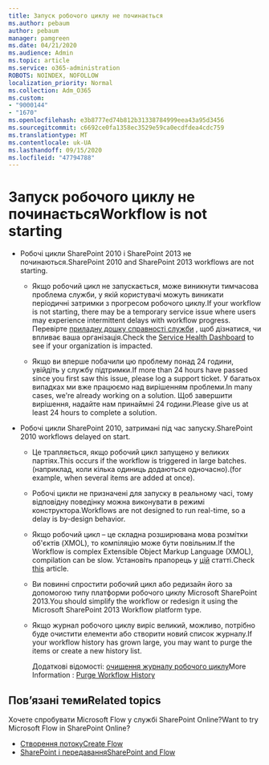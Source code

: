 ```yaml
---
title: Запуск робочого циклу не починається
ms.author: pebaum
author: pebaum
manager: pamgreen
ms.date: 04/21/2020
ms.audience: Admin
ms.topic: article
ms.service: o365-administration
ROBOTS: NOINDEX, NOFOLLOW
localization_priority: Normal
ms.collection: Adm_O365
ms.custom:
- "9000144"
- "1670"
ms.openlocfilehash: e3b8777ed74b812b31338784999eea43a95d3456
ms.sourcegitcommit: c6692ce0fa1358ec3529e59ca0ecdfdea4cdc759
ms.translationtype: MT
ms.contentlocale: uk-UA
ms.lasthandoff: 09/15/2020
ms.locfileid: "47794788"
---
```

# <a name="workflow-is-not-starting"></a><span data-ttu-id="9973e-102">Запуск робочого циклу не починається</span><span class="sxs-lookup"><span data-stu-id="9973e-102">Workflow is not starting</span></span>

- <span data-ttu-id="9973e-103">Робочі цикли SharePoint 2010 і SharePoint 2013 не починаються.</span><span class="sxs-lookup"><span data-stu-id="9973e-103">SharePoint 2010 and SharePoint 2013 workflows are not starting.</span></span>

    - <span data-ttu-id="9973e-104">Якщо робочий цикл не запускається, може виникнути тимчасова проблема служби, у якій користувачі можуть виникати періодичні затримки з прогресом робочого циклу.</span><span class="sxs-lookup"><span data-stu-id="9973e-104">If your workflow is not starting, there may be a temporary service issue where users may experience intermittent delays with workflow progress.</span></span> <span data-ttu-id="9973e-105">Перевірте [приладну дошку справності служби](https:/admin.microsoft.com/AdminPortal/Home#/servicehealth) , щоб дізнатися, чи впливає ваша організація.</span><span class="sxs-lookup"><span data-stu-id="9973e-105">Check the [Service Health Dashboard](https:/admin.microsoft.com/AdminPortal/Home#/servicehealth) to see if your organization is impacted.</span></span>

    - <span data-ttu-id="9973e-106">Якщо ви вперше побачили цю проблему понад 24 години, увійдіть у службу підтримки.</span><span class="sxs-lookup"><span data-stu-id="9973e-106">If more than 24 hours have passed since you first saw this issue, please log a support ticket.</span></span> <span data-ttu-id="9973e-107">У багатьох випадках ми вже працюємо над вирішенням проблеми.</span><span class="sxs-lookup"><span data-stu-id="9973e-107">In many cases, we're already working on a solution.</span></span> <span data-ttu-id="9973e-108">Щоб завершити вирішення, надайте нам принаймні 24 години.</span><span class="sxs-lookup"><span data-stu-id="9973e-108">Please give us at least 24 hours to complete a solution.</span></span>

- <span data-ttu-id="9973e-109">Робочі цикли SharePoint 2010, затримані під час запуску.</span><span class="sxs-lookup"><span data-stu-id="9973e-109">SharePoint 2010 workflows delayed on start.</span></span>

    - <span data-ttu-id="9973e-110">Це трапляється, якщо робочий цикл запущено у великих партіях.</span><span class="sxs-lookup"><span data-stu-id="9973e-110">This occurs if the workflow is triggered in large batches.</span></span> <span data-ttu-id="9973e-111">(наприклад, коли кілька одиниць додаються одночасно).</span><span class="sxs-lookup"><span data-stu-id="9973e-111">(for example, when several items are added at once).</span></span>

    - <span data-ttu-id="9973e-112">Робочі цикли не призначені для запуску в реальному часі, тому відповідну поведінку можна виконувати в режимі конструктора.</span><span class="sxs-lookup"><span data-stu-id="9973e-112">Workflows are not designed to run real-time, so a delay is by-design behavior.</span></span>

   -  <span data-ttu-id="9973e-113">Якщо робочий цикл – це складна розширювана мова розмітки об'єктів (XMOL), то компіляцію може бути повільним.</span><span class="sxs-lookup"><span data-stu-id="9973e-113">If the Workflow is complex Extensible Object Markup Language (XMOL), compilation can be slow.</span></span> <span data-ttu-id="9973e-114">Установіть прапорець у [цій](https://support.microsoft.com//kb/3043697) статті.</span><span class="sxs-lookup"><span data-stu-id="9973e-114">Check [this](https://support.microsoft.com//kb/3043697) article.</span></span>

    - <span data-ttu-id="9973e-115">Ви повинні спростити робочий цикл або редизайн його за допомогою типу платформи робочого циклу Microsoft SharePoint 2013.</span><span class="sxs-lookup"><span data-stu-id="9973e-115">You should simplify the workflow or redesign it using the Microsoft SharePoint 2013 Workflow platform type.</span></span>

    - <span data-ttu-id="9973e-116">Якщо журнал робочого циклу виріс великий, можливо, потрібно буде очистити елементи або створити новий список журналу.</span><span class="sxs-lookup"><span data-stu-id="9973e-116">If your workflow history has grown large, you may want to purge the items or create a new history list.</span></span>

        <span data-ttu-id="9973e-117">Додаткові відомості: [очищення журналу робочого циклу](https://blogs.technet.microsoft.com/marj/2015/08/07/sharepoint-2010-workflows-best-practice-purge-workflow-history-list-items/)</span><span class="sxs-lookup"><span data-stu-id="9973e-117">More Information : [Purge Workflow History](https://blogs.technet.microsoft.com/marj/2015/08/07/sharepoint-2010-workflows-best-practice-purge-workflow-history-list-items/)</span></span>


## <a name="related-topics"></a><span data-ttu-id="9973e-118">Пов’язані теми</span><span class="sxs-lookup"><span data-stu-id="9973e-118">Related topics</span></span>
<span data-ttu-id="9973e-119">Хочете спробувати Microsoft Flow у службі SharePoint Online?</span><span class="sxs-lookup"><span data-stu-id="9973e-119">Want to try Microsoft Flow in SharePoint Online?</span></span>
- [<span data-ttu-id="9973e-120">Створення потоку</span><span class="sxs-lookup"><span data-stu-id="9973e-120">Create Flow</span></span>](https://support.office.com/article/Create-a-flow-for-a-list-or-library-in-SharePoint-Online-or-OneDrive-for-Business-a9c3e03b-0654-46af-a254-20252e580d01) 
- [<span data-ttu-id="9973e-121">SharePoint і передавання</span><span class="sxs-lookup"><span data-stu-id="9973e-121">SharePoint and Flow</span></span>](https://flow.microsoft.com/blog/sharepoint-and-flow/) 


